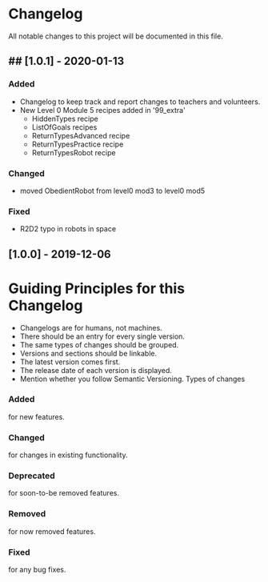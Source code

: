 # Changelog
All notable changes to this project will be documented in this file.

## ## [1.0.1] - 2020-01-13
### Added 
- Changelog to keep track and report changes to teachers and volunteers.
- New Level 0 Module 5 recipes added in '99_extra'
  - HiddenTypes recipe
  - ListOfGoals recipes
  - ReturnTypesAdvanced recipe 
  - ReturnTypesPractice recipe
  - ReturnTypesRobot recipe

### Changed
- moved ObedientRobot from level0 mod3 to level0 mod5

### Fixed
- R2D2 typo in robots in space

## [1.0.0] - 2019-12-06


[Unreleased]: https://github.com/League-central/java-modules/compare/master...development


# Guiding Principles for this Changelog
- Changelogs are for humans, not machines.
- There should be an entry for every single version.
- The same types of changes should be grouped.
- Versions and sections should be linkable.
- The latest version comes first.
- The release date of each version is displayed.
- Mention whether you follow Semantic Versioning.
Types of changes
### Added 
for new features.
### Changed 
for changes in existing functionality.
### Deprecated 
for soon-to-be removed features.
### Removed
for now removed features.
### Fixed 
for any bug fixes.
